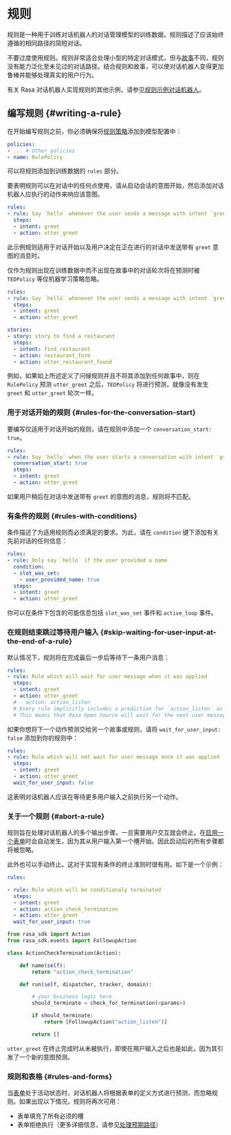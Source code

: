 # 规则

规则是一种用于训练对话机器人的对话管理模型的训练数据。规则描述了应该始终遵循的相同路径的简短对话。

不要过度使用规则。规则非常适合处理小型的特定对话模式，但与[故事](stories.md)不同，规则没有能力泛化至未见过的对话路径。结合规则和故事，可以使对话机器人变得更加鲁棒并能够处理真实的用户行为。

有关 Rasa 对话机器人实现规则的其他示例，请参见[规则示例对话机器人](https://github.com/RasaHQ/rasa/tree/main/examples/rules)。

## 编写规则 {#writing-a-rule}

在开始编写规则之前，你必须确保将[规则策略](policies.md#rule-policy)添加到模型配置中：

```yaml
policies:
- ... # Other policies
- name: RulePolicy
```

可以将规则添加到训练数据的 `rules` 部分。

要表明规则可以在对话中的任何点使用，请从启动会话的意图开始，然后添加对话机器人应执行的动作来响应该意图。

```yaml
rules:
- rule: Say `hello` whenever the user sends a message with intent `greet`
  steps:
  - intent: greet
  - action: utter_greet
```

此示例规则适用于对话开始以及用户决定在正在进行的对话中发送带有 `greet` 意图的消息时。

仅作为规则出现在训练数据中而不出现在故事中的对话轮次将在预测时被 `TEDPolicy` 等仅机器学习策略忽略。

```yaml
rules:
- rule: Say `hello` whenever the user sends a message with intent `greet`
  steps:
  - intent: greet
  - action: utter_greet

stories:
- story: story to find a restaurant
  steps:
  - intent: find_restaurant
  - action: restaurant_form
  - action: utter_restaurant_found
```

例如，如果如上所述定义了问候规则并且不将其添加到任何故事中，则在 `RulePolicy` 预测 `utter_greet` 之后，`TEDPolicy` 将进行预测，就像没有发生 `greet` 和 `utter_greet` 轮次一样。

### 用于对话开始的规则 {#rules-for-the-conversation-start}

要编写仅适用于对话开始的规则，请在规则中添加一个 `conversation_start: true`。

```yaml
rules:
- rule: Say `hello` when the user starts a conversation with intent `greet`
  conversation_start: true
  steps:
  - intent: greet
  - action: utter_greet
```

如果用户稍后在对话中发送带有 `greet` 的意图的消息，规则将不匹配。

### 有条件的规则 {#rules-with-conditions}

条件描述了为适用规则而必须满足的要求。为此，请在 `condition` 键下添加有关先前对话的任何信息：

```yaml
rules:
- rule: Only say `hello` if the user provided a name
  condition:
  - slot_was_set:
    - user_provided_name: true
  steps:
  - intent: greet
  - action: utter_greet
```

你可以在条件下包含的可能信息包括 `slot_was_set` 事件和 `active_loop` 事件。

### 在规则结束跳过等待用户输入 {#skip-waiting-for-user-input-at-the-end-of-a-rule}

默认情况下，规则将在完成最后一步后等待下一条用户消息：

```yaml
rules:
- rule: Rule which will wait for user message when it was applied
  steps:
  - intent: greet
  - action: utter_greet
  # - action: action_listen
  # Every rule implicitly includes a prediction for `action_listen` as last step.
  # This means that Rasa Open Source will wait for the next user message.
```

如果你想将下一个动作预测交给另一个故事或规则，请将 `wait_for_user_input: false` 添加到你的规则中：

```yaml
rules:
- rule: Rule which will not wait for user message once it was applied
  steps:
  - intent: greet
  - action: utter_greet
  wait_for_user_input: false
```

这表明对话机器人应该在等待更多用户输入之前执行另一个动作。

### 关于一个规则 {#abort-a-rule}

规则旨在处理对话机器人的多个输出步骤。一旦需要用户交互就会终止。在[启用一个表单](rules.md#rules-and-forms)时会自动发生，因为其从用户输入第一个槽开始。因此启动后的所有步骤都将被忽略。

此外也可以手动终止。这对于实现有条件的终止准则时很有用。如下是一个示例：

```yaml
rules:

- rule: Rule which will be conditionaly terminated
  steps:
  - intent: greet
  - action: action_check_termination
  - action: utter_greet
  wait_for_user_input: true
```

```python
from rasa_sdk import Action
from rasa_sdk.events import FollowupAction

class ActionCheckTermination(Action):

    def name(self):
        return "action_check_termination"

    def run(self, dispatcher, tracker, domain):

        # your business logic here
        should_terminate = check_for_termination(<params>)

        if should_terminate:
            return [FollowupAction("action_listen")]

        return []
```

`utter_greet` 在终止完成时从未被执行，即使在用户输入之后也是如此，因为其引发了一个新的意图预测。

### 规则和表格 {#rules-and-forms}

当[表单](forms.md)处于活动状态时，对话机器人将根据表单的定义方式进行预测，而忽略规则。如果出现以下情况，规则将再次可用：

- 表单填充了所有必须的槽
- 表单拒绝执行（更多详细信息，请参见[处理预期路径](forms.md#writing-stories--rules-for-unhappy-form-paths)）
